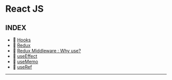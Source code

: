 # React JS

## INDEX
- 📌 [Hooks](https://github.com/YooJinRa/til/tree/main/ReactJS/Hooks.md)
- 📌 [Redux](https://github.com/YooJinRa/til/tree/main/ReactJS/Redux.md)
- 📌 [Redux Middleware : Why use?](https://github.com/YooJinRa/til/tree/main/ReactJS/ReduxMiddleware.md)
- 📌 [useEffect](https://github.com/YooJinRa/til/tree/main/ReactJS/useEffect.md)
- 📌 [useMemo](https://github.com/YooJinRa/til/tree/main/ReactJS/useMemo.md)
- 📌 [useRef](https://github.com/YooJinRa/til/tree/main/ReactJS/useRef.md)

-----